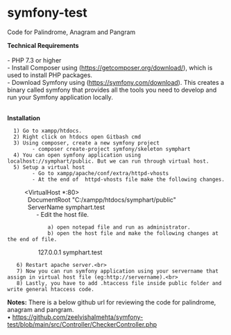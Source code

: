 # symfony-test
 Code for Palindrome, Anagram and Pangram
 
<b>Technical Requirements</b><br><br>
    - PHP 7.3 or higher<br>
    - Install Composer using (https://getcomposer.org/download/), which is used to install PHP packages.<br>
    - Download Symfony using (https://symfony.com/download). This creates a binary called symfony that provides all the tools you need to develop and run your Symfony application locally.<br><br>
    
 <b>Installation</b><br>
 
      1) Go to xampp/htdocs.
      2) Right click on htdocs open Gitbash cmd
      3) Using composer, create a new symfony project
            - composer create-project symfony/skeleton symphart
      4) You can open symfony application using localhost://symphart/public. But we can run through virtual host.     
      5) Setup a virtual host
            - Go to xampp/apache/conf/extra/httpd-vhosts
            - At the end of  httpd-vhosts file make the following changes.
              <VirtualHost *:80> <br>
              DocumentRoot "C:/xampp/htdocs/symphart/public" <br>
              ServerName symphart.test <br>
              </VirtualHost>
            - Edit the host file.<br>
            
                 a) open notepad file and run as administrator.           
                 b) open the host file and make the following changes at the end of file.
                    127.0.0.1 symphart.test
                    
       6) Restart apache server.<br>      
       7) Now you can run symfony application using your servername that assign in virtual host file (eg:http://servername).<br>
       8) Lastly, you have to add .htaccess file inside public folder and write general htaccess code.
       
  <b>Notes:</b> There is a below github url for reviewing the code for palindrome, anagram and pangram.<br>
                •	https://github.com/zeelvishalmehta/symfony-test/blob/main/src/Controller/CheckerController.php
    
